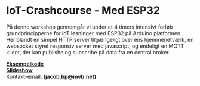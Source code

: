 # IoT-Crashcourse - Med ESP32

På denne workshop gennemgår vi under et 4 timers intensivt forløb grundprincipperne for IoT løsninger med ESP32 på Arduino platformen. Heriblandt en simpel HTTP server tilgængeligt over ens hjemmenetværk, en websocket styret responsiv server med javascript, og endeligt en MQTT klient, der kan publishe og subscribe på data fra en central broker.

<b>[Eksempelkode](https://github.com/iakop/IoT-Crashcourse/tree/main/examples)</b></br>
<b>[Slideshow](https://raw.githubusercontent.com/iakop/IoT-Crashcourse/main/latex/build/main.pdf)</b></br>
Kontakt-email: <b>(jacob.bp@mvb.net)</b></br>

